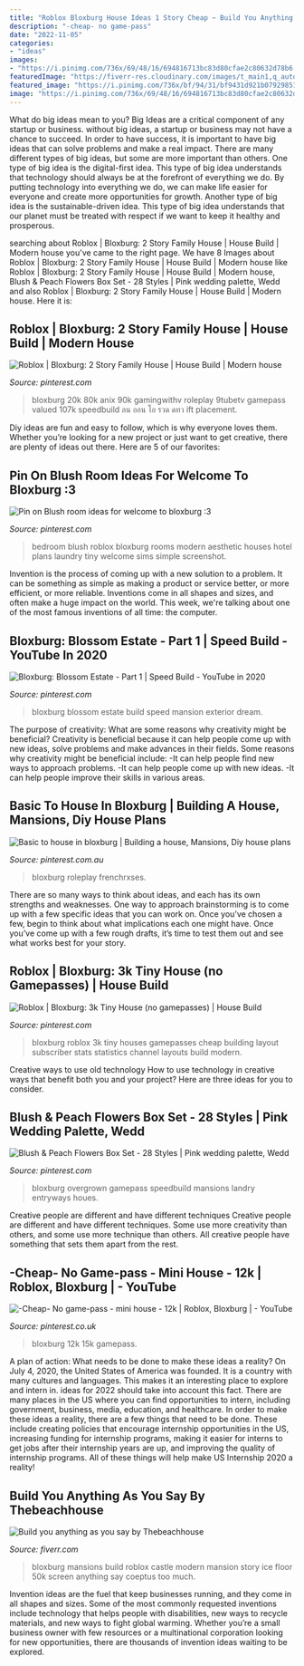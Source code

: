 ```yaml
---
title: "Roblox Bloxburg House Ideas 1 Story Cheap ~ Build You Anything As You Say By Thebeachhouse"
description: "-cheap- no game-pass"
date: "2022-11-05"
categories:
- "ideas"
images:
- "https://i.pinimg.com/736x/69/48/16/694816713bc83d80cfae2c80632d78b6.jpg"
featuredImage: "https://fiverr-res.cloudinary.com/images/t_main1,q_auto,f_auto,q_auto,f_auto/gigs/136767739/original/703e2392ec28c33003aba5ea34da25e777c4f6af/bloxburg-roblox-household-builder.png"
featured_image: "https://i.pinimg.com/736x/bf/94/31/bf9431d921b07929851419b9111b7097.jpg"
image: "https://i.pinimg.com/736x/69/48/16/694816713bc83d80cfae2c80632d78b6.jpg"
---
```



What do big ideas mean to you?
Big Ideas are a critical component of any startup or business. without big ideas, a startup or business may not have a chance to succeed. In order to have success, it is important to have big ideas that can solve problems and make a real impact. There are many different types of big ideas, but some are more important than others.
One type of big idea is the digital-first idea. This type of big idea understands that technology should always be at the forefront of everything we do. By putting technology into everything we do, we can make life easier for everyone and create more opportunities for growth. Another type of big idea is the sustainable-driven idea. This type of big idea understands that our planet must be treated with respect if we want to keep it healthy and prosperous.

	

		
searching about Roblox | Bloxburg: 2 Story Family House | House Build | Modern house you've came to the right page. We have 8 Images about Roblox | Bloxburg: 2 Story Family House | House Build | Modern house like Roblox | Bloxburg: 2 Story Family House | House Build | Modern house, Blush &amp; Peach Flowers Box Set - 28 Styles | Pink wedding palette, Wedd and also Roblox | Bloxburg: 2 Story Family House | House Build | Modern house. Here it is:
		
    
## Roblox | Bloxburg: 2 Story Family House | House Build | Modern House

<img loading=lazy src="https://i.pinimg.com/736x/f4/7c/71/f47c71fc2f4c2b9fe3cdba70776ca745.jpg" onerror="this.onerror=null;this.src='https://tse4.mm.bing.net/th?id=OIP.Iv-8NgZtJqGh-F55dVRlAAHaEK&amp;pid=15.1';" alt="Roblox | Bloxburg: 2 Story Family House | House Build | Modern house">

_Source: pinterest.com_

>bloxburg 20k 80k anix 90k gamingwithv roleplay 9tubetv gamepass valued 107k speedbuild ลน ออน โอ รวด ดทว ift placement. 

	

Diy ideas are fun and easy to follow, which is why everyone loves them. Whether you’re looking for a new project or just want to get creative, there are plenty of ideas out there. Here are 5 of our favorites: 

    
## Pin On Blush Room Ideas For Welcome To Bloxburg :3

<img loading=lazy src="https://i.pinimg.com/736x/4b/d6/70/4bd6706a79a57f1dfeb6bdbd959f5772.jpg" onerror="this.onerror=null;this.src='https://tse4.mm.bing.net/th?id=OIP.zCK96J7r7fDNk8JuNlTufwHaED&amp;pid=15.1';" alt="Pin on Blush room ideas for welcome to bloxburg :3">

_Source: pinterest.com_

>bedroom blush roblox bloxburg rooms modern aesthetic houses hotel plans laundry tiny welcome sims simple screenshot. 

	

Invention is the process of coming up with a new solution to a problem. It can be something as simple as making a product or service better, or more efficient, or more reliable. Inventions come in all shapes and sizes, and often make a huge impact on the world. This week, we're talking about one of the most famous inventions of all time: the computer.

    
## Bloxburg: Blossom Estate - Part 1 | Speed Build - YouTube In 2020

<img loading=lazy src="https://i.pinimg.com/736x/2c/15/c6/2c15c6c856b991deb055b0982eff8ec5.jpg" onerror="this.onerror=null;this.src='https://tse3.mm.bing.net/th?id=OIP.YOlD1A-ARrTzxePwS6APtgHaEK&amp;pid=15.1';" alt="Bloxburg: Blossom Estate - Part 1 | Speed Build - YouTube in 2020">

_Source: pinterest.com_

>bloxburg blossom estate build speed mansion exterior dream. 

	

The purpose of creativity: What are some reasons why creativity might be beneficial?
Creativity is beneficial because it can help people come up with new ideas, solve problems and make advances in their fields. Some reasons why creativity might be beneficial include: 
-It can help people find new ways to approach problems. 
-It can help people come up with new ideas. 
-It can help people improve their skills in various areas.

    
## Basic To House In Bloxburg | Building A House, Mansions, Diy House Plans

<img loading=lazy src="https://i.pinimg.com/736x/69/48/16/694816713bc83d80cfae2c80632d78b6.jpg" onerror="this.onerror=null;this.src='https://tse2.mm.bing.net/th?id=OIP.bI0W3_4cf2MBivnPw4P3UwHaEK&amp;pid=15.1';" alt="Basic to house in bloxburg | Building a house, Mansions, Diy house plans">

_Source: pinterest.com.au_

>bloxburg roleplay frenchrxses. 

	

There are so many ways to think about ideas, and each has its own strengths and weaknesses. One way to approach brainstorming is to come up with a few specific ideas that you can work on. Once you’ve chosen a few, begin to think about what implications each one might have. Once you’ve come up with a few rough drafts, it’s time to test them out and see what works best for your story.

    
## Roblox | Bloxburg: 3k Tiny House (no Gamepasses) | House Build

<img loading=lazy src="https://i.pinimg.com/736x/f2/fa/8b/f2fa8b7bec1f917a1e5825683d069f53.jpg" onerror="this.onerror=null;this.src='https://tse3.mm.bing.net/th?id=OIP.DHhUcUKCIHQK4w629Ws1agHaFj&amp;pid=15.1';" alt="Roblox | Bloxburg: 3k Tiny House (no gamepasses) | House Build">

_Source: pinterest.com_

>bloxburg roblox 3k tiny houses gamepasses cheap building layout subscriber stats statistics channel layouts build modern. 

	

Creative ways to use old technology
How to use technology in creative ways that benefit both you and your project? Here are three ideas for you to consider.

    
## Blush &amp; Peach Flowers Box Set - 28 Styles | Pink Wedding Palette, Wedd

<img loading=lazy src="https://i.pinimg.com/736x/bf/94/31/bf9431d921b07929851419b9111b7097.jpg" onerror="this.onerror=null;this.src='https://tse4.mm.bing.net/th?id=OIP.8XTzWgfAn5c2Sy8IgfdBvQHaFj&amp;pid=15.1';" alt="Blush &amp; Peach Flowers Box Set - 28 Styles | Pink wedding palette, Wedd">

_Source: pinterest.com_

>bloxburg overgrown gamepass speedbuild mansions landry entryways houes. 

	

Creative people are different and have different techniques
Creative people are different and have different techniques. Some use more creativity than others, and some use more technique than others. All creative people have something that sets them apart from the rest.

    
## -Cheap- No Game-pass - Mini House - 12k | Roblox, Bloxburg | - YouTube

<img loading=lazy src="https://i.pinimg.com/736x/42/15/c7/4215c756c2f6277db126dd8799ea57ed.jpg" onerror="this.onerror=null;this.src='https://tse4.mm.bing.net/th?id=OIP.Vlvp_F0iniKkpVTsy8DzRgHaFj&amp;pid=15.1';" alt="-Cheap- No game-pass - mini house - 12k | Roblox, Bloxburg | - YouTube">

_Source: pinterest.co.uk_

>bloxburg 12k 15k gamepass. 

	

A plan of action: What needs to be done to make these ideas a reality?
On July 4, 2020, the United States of America was founded. It is a country with many cultures and languages. This makes it an interesting place to explore and intern in. ideas for 2022 should take into account this fact. There are many places in the US where you can find opportunities to intern, including government, business, media, education, and healthcare. 
In order to make these ideas a reality, there are a few things that need to be done. These include creating policies that encourage internship opportunities in the US, increasing funding for internship programs, making it easier for interns to get jobs after their internship years are up, and improving the quality of internship programs. All of these things will help make US Internship 2020 a reality!

    
## Build You Anything As You Say By Thebeachhouse

<img loading=lazy src="https://fiverr-res.cloudinary.com/images/t_main1,q_auto,f_auto,q_auto,f_auto/gigs/136767739/original/703e2392ec28c33003aba5ea34da25e777c4f6af/bloxburg-roblox-household-builder.png" onerror="this.onerror=null;this.src='https://tse4.mm.bing.net/th?id=OIP.8ro5SsnelbQQsQs1a-uNjQHaGL&amp;pid=15.1';" alt="Build you anything as you say by Thebeachhouse">

_Source: fiverr.com_

>bloxburg mansions build roblox castle modern mansion story ice floor 50k screen anything say coeptus too much. 

	

Invention ideas are the fuel that keep businesses running, and they come in all shapes and sizes. Some of the most commonly requested inventions include technology that helps people with disabilities, new ways to recycle materials, and new ways to fight global warming. Whether you’re a small business owner with few resources or a multinational corporation looking for new opportunities, there are thousands of invention ideas waiting to be explored.


